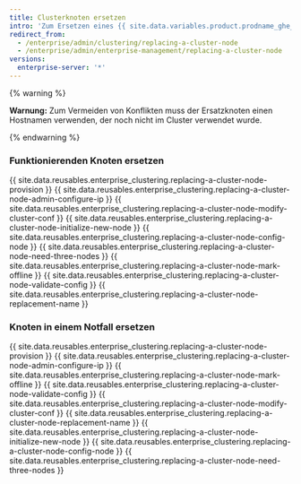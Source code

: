 ```yaml
---
title: Clusterknoten ersetzen
intro: 'Zum Ersetzen eines {{ site.data.variables.product.prodname_ghe_server }}-Knotens müssen Sie die betroffenen Knoten in der Clusterkonfigurationsdatei („cluster.conf“) als offline markieren und die Ersatzknoten hinzufügen. Dies ist ggf. erforderlich, wenn ein Knoten fehlschlägt oder um einen Knoten mit mehr Ressourcen hinzuzufügen, um die Leistung zu erhöhen.'
redirect_from:
  - /enterprise/admin/clustering/replacing-a-cluster-node
  - /enterprise/admin/enterprise-management/replacing-a-cluster-node
versions:
  enterprise-server: '*'
---
```


{% warning %}

**Warnung:** Zum Vermeiden von Konflikten muss der Ersatzknoten einen Hostnamen verwenden, der noch nicht im Cluster verwendet wurde.

{% endwarning %}

### Funktionierenden Knoten ersetzen
{{ site.data.reusables.enterprise_clustering.replacing-a-cluster-node-provision }}
{{ site.data.reusables.enterprise_clustering.replacing-a-cluster-node-admin-configure-ip }}
{{ site.data.reusables.enterprise_clustering.replacing-a-cluster-node-modify-cluster-conf }}
{{ site.data.reusables.enterprise_clustering.replacing-a-cluster-node-initialize-new-node }}
{{ site.data.reusables.enterprise_clustering.replacing-a-cluster-node-config-node }}
{{ site.data.reusables.enterprise_clustering.replacing-a-cluster-node-need-three-nodes }}
{{ site.data.reusables.enterprise_clustering.replacing-a-cluster-node-mark-offline }}
{{ site.data.reusables.enterprise_clustering.replacing-a-cluster-node-validate-config }}
{{ site.data.reusables.enterprise_clustering.replacing-a-cluster-node-replacement-name }}

### Knoten in einem Notfall ersetzen
{{ site.data.reusables.enterprise_clustering.replacing-a-cluster-node-provision }}
{{ site.data.reusables.enterprise_clustering.replacing-a-cluster-node-admin-configure-ip }}
{{ site.data.reusables.enterprise_clustering.replacing-a-cluster-node-mark-offline }}
{{ site.data.reusables.enterprise_clustering.replacing-a-cluster-node-validate-config }}
{{ site.data.reusables.enterprise_clustering.replacing-a-cluster-node-modify-cluster-conf }}
{{ site.data.reusables.enterprise_clustering.replacing-a-cluster-node-replacement-name }}
{{ site.data.reusables.enterprise_clustering.replacing-a-cluster-node-initialize-new-node }}
{{ site.data.reusables.enterprise_clustering.replacing-a-cluster-node-config-node }}
{{ site.data.reusables.enterprise_clustering.replacing-a-cluster-node-need-three-nodes }}
